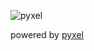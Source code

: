 ![pyxel](https://raw.githubusercontent.com/kitao/pyxel/master/pyxel/examples/assets/pyxel_logo_152x64.png)

powered by [pyxel](https://github.com/kitao/pyxel)
